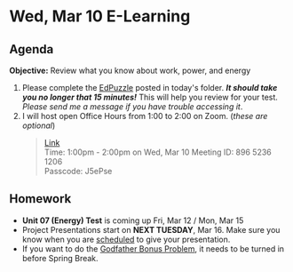 Wed, Mar 10 E-Learning
==================

Agenda
---------
**Objective:** Review what you know about work, power, and energy

1. Please complete the [EdPuzzle][ep] posted in today's folder.  ***It should take you no longer that 15 minutes!***  This will help you review for your test. *Please send me a message if you have trouble accessing it*.
2. I will host open Office Hours from 1:00 to 2:00 on Zoom.  (*these are optional*)
	> [Link](https://us02web.zoom.us/j/89652361206?pwd=L3ZYQzBGNitFK0J6K1M4Nk1iM1dYQT09)  
	> Time: 1:00pm - 2:00pm on Wed, Mar 10
	> Meeting ID: 896 5236 1206  
	> Passcode: J5ePse 

Homework 
-------------
- **Unit 07 (Energy) Test** is coming up Fri, Mar 12 / Mon, Mar 15
- Project Presentations start on **NEXT TUESDAY**, Mar 16.  Make sure you know when you are [scheduled][sched] to give your presentation.
- If you want to do the [Godfather Bonus Problem][godfather], it needs to be turned in before Spring Break.

[sched]: https://avoncsc-my.sharepoint.com/:x:/g/personal/zjrohrbach_avon-schools_org/EVsn6ZkyMl5JvXYEBYTGRvoBX3OiSecqg16WeqB-1EcFXQ?e=287pOt
[assmt]: https://avon.schoology.com/assignment/4744810915/
[godfather]: https://avon.schoology.com/assignment/4744040535/
[ep]: https://avon.schoology.com/external_tool/1732309061/launch
<!--stackedit_data:
eyJoaXN0b3J5IjpbLTUxMjg1NDIwOCwtMTk2NTA0MDA1NSwtMz
E4NjgwNzI2LDE1OTg4MTUyMzgsMTE4NzkyNTkzNiw3MDIzOTQ5
MjgsNjI5MjM3NzYsMTc2ODIxNTc5LC0xOTAzMTY4ODUxLC00OT
A4MzYyNCwtMjEwMzk3MjU5MSwxMTQxNTQ1MDI3LDE4MDYwNzcx
MTksMTg2OTA3MzczMiwtMTQ0MTc0NzY5MCwxMzE3NTc0MjU4LC
0xMTEzMzkwMTk1LDE0MDM0Mjc5NzgsNTk4NTQxODg2LDcyMTM1
NTAyMF19
-->